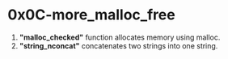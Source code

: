 # 0x0C-more_malloc_free
1. **"malloc_checked"** function allocates memory using malloc.
2. **"string_nconcat"** concatenates two strings into one string.

